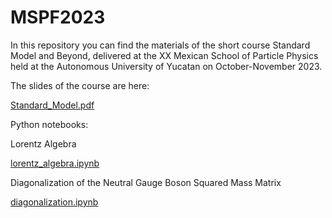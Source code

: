 # MSPF2023

In this repository you can find the materials of the short course Standard Model and Beyond, delivered at the XX Mexican School of Particle Physics held at the Autonomous University of Yucatan on October-November 2023.

The slides of the course are here:

[Standard_Model.pdf](https://github.com/Vaquera-Araujo/MSPF2023/blob/main/Standard_Model.pdf)

Python notebooks:

Lorentz Algebra

[lorentz_algebra.ipynb](https://github.com/Vaquera-Araujo/MSPF2023/blob/main/lorentz_algebra.ipynb)

Diagonalization of the Neutral Gauge Boson Squared Mass Matrix

[diagonalization.ipynb](https://github.com/Vaquera-Araujo/MSPF2023/blob/main/diagonalization.ipynb)
